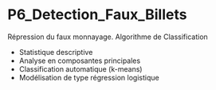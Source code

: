 # P6_Detection_Faux_Billets
Répression du faux monnayage. Algorithme de Classification

- Statistique descriptive
- Analyse en composantes principales
- Classification automatique (k-means)
- Modélisation de type régression logistique
